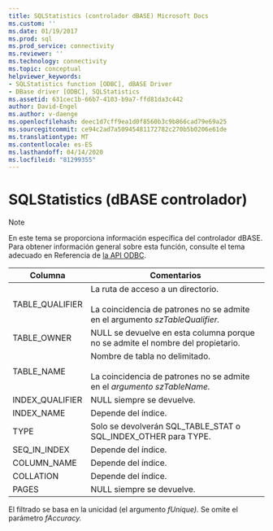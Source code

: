 ```yaml
---
title: SQLStatistics (controlador dBASE) Microsoft Docs
ms.custom: ''
ms.date: 01/19/2017
ms.prod: sql
ms.prod_service: connectivity
ms.reviewer: ''
ms.technology: connectivity
ms.topic: conceptual
helpviewer_keywords:
- SQLStatistics function [ODBC], dBASE Driver
- DBase driver [ODBC], SQLStatistics
ms.assetid: 631cec1b-66b7-4103-b9a7-ffd81da3c442
author: David-Engel
ms.author: v-daenge
ms.openlocfilehash: deec1d7cff9ea1d0f8560b3c9b866cad79e69a25
ms.sourcegitcommit: ce94c2ad7a50945481172782c270b5b0206e61de
ms.translationtype: MT
ms.contentlocale: es-ES
ms.lasthandoff: 04/14/2020
ms.locfileid: "81299355"
---
```

# <a name="sqlstatistics-dbase-driver"></a>SQLStatistics (dBASE controlador)
> [!NOTE]  
>  En este tema se proporciona información específica del controlador dBASE. Para obtener información general sobre esta función, consulte el tema adecuado en Referencia de [la API ODBC](../../odbc/reference/syntax/odbc-api-reference.md).  
  
|Columna|Comentarios|  
|------------|--------------|  
|TABLE_QUALIFIER|La ruta de acceso a un directorio.<br /><br /> La coincidencia de patrones no se admite en el argumento *szTableQualifier.*|  
|TABLE_OWNER|NULL se devuelve en esta columna porque no se admite el nombre del propietario.|  
|TABLE_NAME|Nombre de tabla no delimitado.<br /><br /> La coincidencia de patrones no se admite en el *argumento szTableName.*|  
|INDEX_QUALIFIER|NULL siempre se devuelve.|  
|INDEX_NAME|Depende del índice.|  
|TYPE|Solo se devolverán SQL_TABLE_STAT o SQL_INDEX_OTHER para TYPE.|  
|SEQ_IN_INDEX|Depende del índice.|  
|COLUMN_NAME|Depende del índice.|  
|COLLATION|Depende del índice.|  
|PAGES|NULL siempre se devuelve.|  
  
 El filtrado se basa en la unicidad (el argumento *fUnique).* Se omite el parámetro *fAccuracy.*

